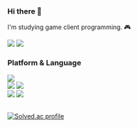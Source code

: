 <!--
**JUNYEOL-GONG/JUNYEOL-GONG** is a ✨ _special_ ✨ repository because its `README.md` (this file) appears on your GitHub profile.

Here are some ideas to get you started:

- 🔭 I’m currently working on ...
- 🌱 I’m currently learning ...
- 👯 I’m looking to collaborate on ...
- 🤔 I’m looking for help with ...
- 💬 Ask me about ...
- 📫 How to reach me: ...
- 😄 Pronouns: ...
- ⚡ Fun fact: ...
-->

### Hi there 👋
I'm studying game client programming. 🎮

<a href="https://joonyle99.github.io"><img src="https://img.shields.io/badge/Tech Blog-222222?style=flat-square&logo=github&logoColor=ffffff"/></a>
<a href="mailto:gongjunyeol@gmail.com"><img src="https://img.shields.io/badge/Gmail-EA4335?style=flat-square&logo=gmail&logoColor=ffffff"/></a>

### Platform & Language
<img src="https://img.shields.io/badge/Unity-000000?style=flat-square&logo=unity&logoColor=ffffff"/>
<br>
<img src="https://img.shields.io/badge/Visual Studio-5C2D91?style=flat-square&logo=visualstudio&logoColor=ffffff"/> <img src="https://img.shields.io/badge/VS Code-007ACC?style=flat-square&logo=visualstudiocode&logoColor=#ffffff"/>
<br>
<img src="https://img.shields.io/badge/CPlusPlus-00599C?style=flat-square&logo=cplusplus&logoColor=ffffff"/> <img src="https://img.shields.io/badge/CSharp-239120?style=flat-square&logo=csharp&logoColor=ffffff"/> <!-- <img src="https://img.shields.io/badge/Markdown-000000?style=flat-square&logo=markdown&logoColor=ffffff"/> -->
<br>
<br>

<!-- 백준 티어 표시
[![Solved.ac tier](http://mazassumnida.wtf/api/generate_badge?boj=da42)](https://solved.ac/da42) -->
[![Solved.ac profile](http://mazassumnida.wtf/api/v2/generate_badge?boj=da42)](https://solved.ac/da42)
<br>
